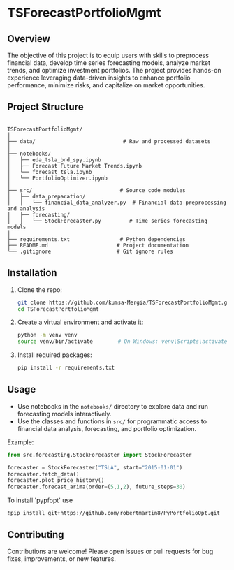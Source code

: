 # TSForecastPortfolioMgmt

## Overview

The objective of this project is to equip users with skills to preprocess financial data, develop time series forecasting models, analyze market trends, and optimize investment portfolios. The project provides hands-on experience leveraging data-driven insights to enhance portfolio performance, minimize risks, and capitalize on market opportunities.

## Project Structure

```

TSForecastPortfolioMgmt/
│
├── data/                            # Raw and processed datasets
│
├── notebooks/                       
│   ├── eda_tsla_bnd_spy.ipynb     
│   ├── Forecast Future Market Trends.ipynb
│   └── forecast_tsla.ipynb          
│   └── PortfolioOptimizer.ipynb
│
├── src/                            # Source code modules
│   ├── data_preparation/
│   │   └── financial_data_analyzer.py  # Financial data preprocessing and analysis
│   ├── forecasting/
│   │   └── StockForecaster.py         # Time series forecasting models
│
├── requirements.txt                # Python dependencies
├── README.md                      # Project documentation
└── .gitignore                     # Git ignore rules

````

## Installation

1. Clone the repo:  
   ```bash
   git clone https://github.com/kumsa-Mergia/TSForecastPortfolioMgmt.git
   cd TSForecastPortfolioMgmt
   ````

2. Create a virtual environment and activate it:

   ```bash
   python -m venv venv
   source venv/bin/activate        # On Windows: venv\Scripts\activate
   ```

3. Install required packages:

   ```bash
   pip install -r requirements.txt
   ```

## Usage

* Use notebooks in the `notebooks/` directory to explore data and run forecasting models interactively.
* Use the classes and functions in `src/` for programmatic access to financial data analysis, forecasting, and portfolio optimization.

Example:

```python
from src.forecasting.StockForecaster import StockForecaster

forecaster = StockForecaster("TSLA", start="2015-01-01")
forecaster.fetch_data()
forecaster.plot_price_history()
forecaster.forecast_arima(order=(5,1,2), future_steps=30)
```


To install  'pypfopt' use
```
!pip install git+https://github.com/robertmartin8/PyPortfolioOpt.git
```
## Contributing

Contributions are welcome! Please open issues or pull requests for bug fixes, improvements, or new features.

